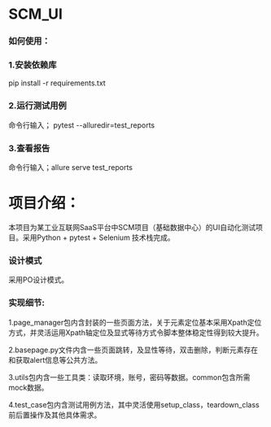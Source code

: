 # SCM_UI

### 如何使用：

### 1.安装依赖库

pip install -r requirements.txt

### 2.运行测试用例

命令行输入； pytest --alluredir=test_reports

### 3.查看报告

命令行输入；allure serve test_reports

# 项目介绍：

本项目为某工业互联网SaaS平台中SCM项目（基础数据中心）的UI自动化测试项目。采用Python + pytest + Selenium 技术栈完成。

### 设计模式

采用PO设计模式。

### 实现细节:

1.page_manager包内含封装的一些页面方法，关于元素定位基本采用Xpath定位方式，并灵活运用Xpath轴定位及显式等待方式令脚本整体稳定性得到较大提升。

2.basepage.py文件内含一些页面跳转，及显性等待，双击删除，判断元素存在和获取alert信息等公共方法。

3.utils包内含一些工具类：读取环境，账号，密码等数据。common包含所需mock数据。

4.test_case包内含测试用例方法，其中灵活使用setup_class，teardown_class前后置操作及其他具体需求。
